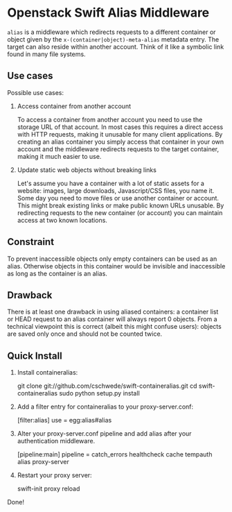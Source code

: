 Openstack Swift Alias Middleware
=========================================

``alias`` is a middleware which redirects requests to a different
container or object given by the ``x-(container|object)-meta-alias`` 
metadata entry. The target can also reside within another account.
Think of it like a symbolic link found in many file systems.

Use cases
---------

Possible use cases:

1.  Access container from another account
    
    To access a container from another account you need to use the storage URL
    of that account. In most cases this requires a direct access with HTTP
    requests, making it unusable for many client applications. By creating an
    alias container you simply access that container in your own account and
    the middleware redirects requests to the target container, making it much
    easier to use.

2.  Update static web objects without breaking links 
    
    Let's assume you have a container with a lot of static assets for a
    website: images, large downloads, Javascript/CSS files, you name it. Some
    day you need to move files or use another container or account.  This 
    might break existing links or make public known URLs unusable.  By 
    redirecting requests to the new container (or account) you can maintain 
    access at two known locations.

Constraint
----------

To prevent inaccessible objects only empty containers can be used as an alias.
Otherwise objects in this container would be invisible and inaccessible as long
as the container is an alias.

Drawback
--------

There is at least one drawback in using aliased containers: a container list or
HEAD request to an alias container will always report 0 objects. From a
technical viewpoint this is correct (albeit this might confuse users): objects
are saved only once and should not be counted twice. 

Quick Install
-------------

1) Install containeralias:

    git clone git://github.com/cschwede/swift-containeralias.git
    cd swift-containeralias
    sudo python setup.py install

2) Add a filter entry for containeralias to your proxy-server.conf:
  
    [filter:alias]
    use = egg:alias#alias

3) Alter your proxy-server.conf pipeline and add alias after your
   authentication middleware.

    [pipeline:main]
    pipeline = catch_errors healthcheck cache tempauth alias proxy-server

4) Restart your proxy server: 

    swift-init proxy reload

Done!
